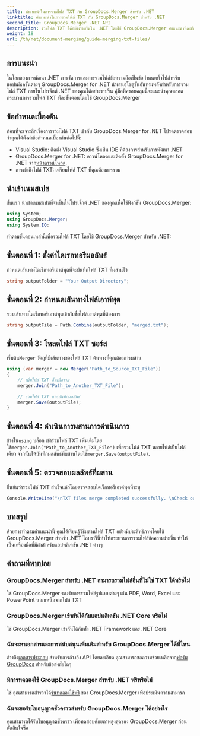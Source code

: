 ```yaml
---
title: คำแนะนำในการรวมไฟล์ TXT กับ GroupDocs.Merger สำหรับ .NET
linktitle: คำแนะนำในการรวมไฟล์ TXT กับ GroupDocs.Merger สำหรับ .NET
second_title: GroupDocs.Merger .NET API
description: รวมไฟล์ TXT ได้อย่างราบรื่นใน .NET โดยใช้ GroupDocs.Merger คำแนะนำทีละขั้นตอนสำหรับนักพัฒนา มีเอกสารและการสนับสนุน
weight: 18
url: /th/net/document-merging/guide-merging-txt-files/
---
```

## การแนะนำ
ในโลกของการพัฒนา .NET การจัดการและการรวมไฟล์ข้อความถือเป็นข้อกำหนดทั่วไปสำหรับแอปพลิเคชันต่างๆ GroupDocs.Merger for .NET นำเสนอโซลูชันอันทรงพลังสำหรับการรวมไฟล์ TXT ภายในโปรเจ็กต์ .NET ของคุณได้อย่างราบรื่น คู่มือที่ครอบคลุมนี้จะแนะนำคุณตลอดกระบวนการรวมไฟล์ TXT ทีละขั้นตอนโดยใช้ GroupDocs.Merger
## ข้อกำหนดเบื้องต้น
ก่อนที่จะเจาะลึกเรื่องการรวมไฟล์ TXT เข้ากับ GroupDocs.Merger for .NET โปรดตรวจสอบว่าคุณได้ตั้งค่าข้อกำหนดเบื้องต้นต่อไปนี้:
- Visual Studio: ติดตั้ง Visual Studio ซึ่งเป็น IDE ที่ต้องการสำหรับการพัฒนา .NET
-  GroupDocs.Merger for .NET: ดาวน์โหลดและติดตั้ง GroupDocs.Merger for .NET จาก[หน้าดาวน์โหลด](https://releases.groupdocs.com/merger/net/).
- การเข้าถึงไฟล์ TXT: เตรียมไฟล์ TXT ที่คุณต้องการรวม

## นำเข้าเนมสเปซ
ขั้นแรก นำเข้าเนมสเปซที่จำเป็นในโปรเจ็กต์ .NET ของคุณเพื่อใช้ฟังก์ชัน GroupDocs.Merger:
```csharp
using System; 
using GroupDocs.Merger;
using System.IO;
```

ทำตามขั้นตอนเหล่านี้เพื่อรวมไฟล์ TXT โดยใช้ GroupDocs.Merger สำหรับ .NET:
## ขั้นตอนที่ 1: ตั้งค่าไดเรกทอรีผลลัพธ์
กำหนดเส้นทางไดเร็กทอรีเอาต์พุตที่จะบันทึกไฟล์ TXT ที่ผสานไว้
```csharp
string outputFolder = "Your Output Directory";
```
## ขั้นตอนที่ 2: กำหนดเส้นทางไฟล์เอาท์พุต
รวมเส้นทางไดเร็กทอรีเอาต์พุตเข้ากับชื่อไฟล์เอาต์พุตที่ต้องการ
```csharp
string outputFile = Path.Combine(outputFolder, "merged.txt");
```
## ขั้นตอนที่ 3: โหลดไฟล์ TXT ซอร์ส
 เริ่มต้น`Merger` วัตถุที่มีเส้นทางของไฟล์ TXT ต้นทางที่คุณต้องการผสาน
```csharp
using (var merger = new Merger("Path_to_Source_TXT_File"))
{
    // เพิ่มไฟล์ TXT อื่นเพื่อรวม
    merger.Join("Path_to_Another_TXT_File");
    
    // รวมไฟล์ TXT และบันทึกผลลัพธ์
    merger.Save(outputFile);
}
```
## ขั้นตอนที่ 4: ดำเนินการผสานการดำเนินการ
 ข้างใน`using` บล็อก เข้าร่วมไฟล์ TXT เพิ่มเติมโดยใช้`merger.Join("Path_to_Another_TXT_File")` เพื่อรวมไฟล์ TXT หลายไฟล์เป็นไฟล์เดียว จากนั้นให้บันทึกผลลัพธ์ที่ผสานโดยใช้`merger.Save(outputFile)`.
## ขั้นตอนที่ 5: ตรวจสอบผลลัพธ์ที่ผสาน
ยืนยันว่ารวมไฟล์ TXT สำเร็จแล้วโดยตรวจสอบไดเร็กทอรีเอาต์พุตที่ระบุ
```csharp
Console.WriteLine("\nTXT files merge completed successfully. \nCheck output in {0}", outputFolder);
```

## บทสรุป
ด้วยการทำตามคำแนะนำนี้ คุณได้เรียนรู้วิธีผสานไฟล์ TXT อย่างมีประสิทธิภาพโดยใช้ GroupDocs.Merger สำหรับ .NET ไลบรารีนี้ทำให้กระบวนการรวมไฟล์ข้อความง่ายขึ้น ทำให้เป็นเครื่องมือที่มีค่าสำหรับแอปพลิเคชัน .NET ต่างๆ

## คำถามที่พบบ่อย
### GroupDocs.Merger สำหรับ .NET สามารถรวมไฟล์อื่นที่ไม่ใช่ TXT ได้หรือไม่
ใช่ GroupDocs.Merger รองรับการรวมไฟล์รูปแบบต่างๆ เช่น PDF, Word, Excel และ PowerPoint นอกเหนือจากไฟล์ TXT
### GroupDocs.Merger เข้ากันได้กับแอปพลิเคชัน .NET Core หรือไม่
ใช่ GroupDocs.Merger เข้ากันได้กับทั้ง .NET Framework และ .NET Core
### ฉันจะหาเอกสารและการสนับสนุนเพิ่มเติมสำหรับ GroupDocs.Merger ได้ที่ไหน
 อ้างถึง[เอกสารประกอบ](https://tutorials.groupdocs.com/merger/net/) สำหรับการอ้างอิง API โดยละเอียด คุณสามารถขอความช่วยเหลือจาก[ฟอรัม GroupDocs](https://forum.groupdocs.com/c/merger/32) สำหรับข้อสงสัยใดๆ
### มีการทดลองใช้ GroupDocs.Merger สำหรับ .NET ฟรีหรือไม่
 ใช่ คุณสามารถสำรวจได้[รุ่นทดลองใช้ฟรี](https://releases.groupdocs.com/) ของ GroupDocs.Merger เพื่อประเมินความสามารถ
### ฉันจะขอรับใบอนุญาตชั่วคราวสำหรับ GroupDocs.Merger ได้อย่างไร
 คุณสามารถได้รับ[ใบอนุญาตชั่วคราว](https://purchase.groupdocs.com/temporary-license/) เพื่อทดสอบศักยภาพสูงสุดของ GroupDocs.Merger ก่อนตัดสินใจซื้อ